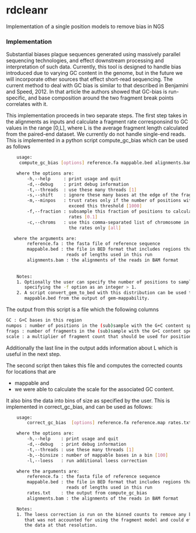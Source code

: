 # rdcleanr
Implementation of a single position models to remove bias in NGS

### Implementation
Substantial biases plague sequences generated using massively parallel sequencing technologies, and effect downstream processing and interpretation of such data. Currently, this tool is designed to handle bias introduced due to varying GC content in the genome, but in the future we will incorporate other sources that effect short-read sequencing. The current method to deal with GC bias is similar to that described in Benjamini and Speed, 2012. In that article the authors showed that GC-bias is run-specific, and base composition around the two fragment break points correlates with it.    

This implementation proceeds in two separate steps. The first step takes in the alignments as inputs and calculate a fragment rate corresponsind to GC values in the range [0,L], where L is the average fragment length calculated from the paired-end dataset. We currently do not handle single-end reads. This is implemented in a python script compute_gc_bias which can be used as follows

```bash
    usage:
     compute_gc_bias [options] reference.fa mappable.bed alignments.bam

    where the options are:
        -h,--help     : print usage and quit
        -d,--debug    : print debug information
        -t,--threads  : use these many threads [1]
        -s,--shift    : ignore these many bases at the edge of the fragments [0]
        -m,--minpos   : trust rates only if the number of positions with GC value
                        exceed this threshold [1000]
        -f,--fraction : subsample this fraction of positions to calculate the 
                        rates [0.1]
        -c,--chroms   : use this comma-separated list of chromosome in calculating
                        the rates only [all]

   where the arguments are:
        reference.fa : the fasta file of reference sequence
        mappable.bed : the file in BED format that includes regions that are mappable 
                       reads of lengths used in this run
        alignments.bam : the alignments of the reads in BAM format 
        
        
    Notes:
    1. Optionally the user can specify the number of positions to sample by
       specifying the -f option as an integer > 1.
    2. A script convert_gem_to_bed with this distribution can be used to generate 
       mappable.bed from the output of gem-mappability.
```

The output from this script is a file which the following columns
```bash
GC : G+C bases in this region
numpos : number of positions in the (sub)sample with the G+C content specified in column 1
frags : number of fragments in the (sub)sample with the G+C content specified in column 1
scale : a multiplier of fragment count that should be used for positions with the G+C content specified in column 1 within the [0,L] range of the position
```
Additionally the last line in the output adds information about L which is useful in the next step.

The second script then takes this file and computes the corrected counts for locations that are 
- mappable and 
- we were able to calculate the scale for the associated GC content.

It also bins the data into bins of size as specified by the user. This is implemented in correct_gc_bias, and can be used as follows:

```bash
    usage:
        correct_gc_bias  [options] reference.fa reference.map rates.txt alignments.bam

    where the options are:
        -h,--help    : print usage and quit
        -d,--debug   : print debug information
        -t,--threads : use these many threads [1]
        -b,--binsize : number of mappable bases in a bin [100]
        -l,--loess   : run additional loess correction 

    where the arguments are:
        reference.fa : the fasta file of reference sequence
        mappable.bed : the file in BED format that includes regions that are mappable 
                       reads of lengths used in this run
        rates.txt    : the output from compute_gc_bias
        alignments.bam : the alignments of the reads in BAM format 

    Notes:
    1. The loess correction is run on the binned counts to remove any bias
       that was not accounted for using the fragment model and could effect
       the data at that resolution.
```

